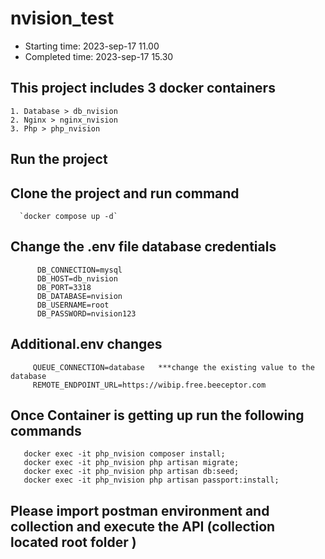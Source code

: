 # nvision_test
   - Starting time: 2023-sep-17 11.00
   - Completed time: 2023-sep-17 15.30

## This project includes 3 docker containers 
    1. Database > db_nvision
    2. Nginx > nginx_nvision
    3. Php > php_nvision
## Run the project 

   ##  Clone the project and  run command 
      `docker compose up -d`
   ## Change the .env file database credentials 
          DB_CONNECTION=mysql
          DB_HOST=db_nvision
          DB_PORT=3318
          DB_DATABASE=nvision
          DB_USERNAME=root
          DB_PASSWORD=nvision123
          
   ## Additional.env changes
         QUEUE_CONNECTION=database   ***change the existing value to the database 
         REMOTE_ENDPOINT_URL=https://wibip.free.beeceptor.com
   ## Once Container is getting up run the following commands 
       docker exec -it php_nvision composer install;
       docker exec -it php_nvision php artisan migrate;
       docker exec -it php_nvision php artisan db:seed;
       docker exec -it php_nvision php artisan passport:install;

   ## Please import postman environment and collection and execute the API (collection located root folder )    
      
     
      
